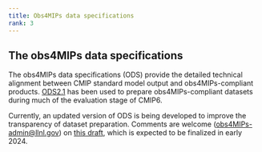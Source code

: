 ```yaml
---
title: Obs4MIPs data specifications 
rank: 3
---
```

## The obs4MIPs data specifications

The obs4MIPs data specifications (ODS) provide the detailed technical alignment between CMIP standard model output and obs4MIPs-compliant products. [ODS2.1](docs/ODSv2p1.pdf) has been used to prepare obs4MIPs-compliant datasets during much of the evaluation stage of CMIP6.  

Currently, an updated version of ODS is being developed to improve the transparency of dataset preparation.  Comments are welcome (obs4MIPs-admin@llnl.gov) on [this draft](docs/Obs4MIPsDataSpecifications2.5_NEARFINAL-noedits.pdf), which is expected to be finalized in early 2024. 


